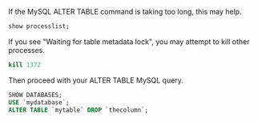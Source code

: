 If the MySQL ALTER TABLE command is taking too long, this may help.
```sql
show processlist;
```
If you see "Waiting for table metadata lock", you may attempt to kill other processes.
```sql
kill 1372
```
Then proceed with your ALTER TABLE MySQL query.
```sql
SHOW DATABASES;
USE `mydatabase`;
ALTER TABLE `mytable` DROP `thecolumn`;
```